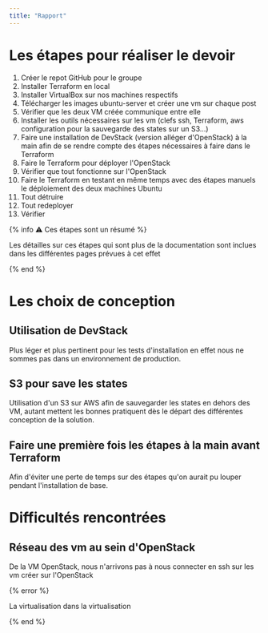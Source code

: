 ```yaml
---
title: "Rapport"
---
```


# Les étapes pour réaliser le devoir

1. Créer le repot GitHub pour le groupe
2. Installer Terraform en local
3. Installer VirtualBox sur nos machines respectifs
4. Télécharger les images ubuntu-server et créer une vm sur chaque post
5. Vérifier que les deux VM créée communique entre elle
6. Installer les outils nécessaires sur les vm (clefs ssh, Terraform, aws configuration pour la sauvegarde des states sur un S3...)
7. Faire une installation de DevStack (version alléger d'OpenStack) à la main afin de se rendre compte des étapes nécessaires à faire dans le Terraform
8. Faire le Terraform pour déployer l'OpenStack
9. Vérifier que tout fonctionne sur l'OpenStack
10. Faire le Terraform en testant en même temps avec des étapes manuels le déploiement des deux machines Ubuntu
11. Tout détruire
12. Tout redeployer
13. Vérifier

{% info :warning: Ces étapes sont un résumé %}

Les détailles sur ces étapes qui sont plus de la documentation sont inclues dans les différentes pages prévues à cet effet

{% end %}



# Les choix de conception


## Utilisation de DevStack

Plus léger et plus pertinent pour les tests d'installation en effet nous ne sommes pas dans un environnement de production.


## S3 pour save les states

Utilisation d'un S3 sur AWS afin de sauvegarder les states en dehors des VM, autant mettent les bonnes pratiquent dès le départ des différentes conception de la solution.


## Faire une première fois les étapes à la main avant Terraform

Afin d'éviter une perte de temps sur des étapes qu'on aurait pu louper pendant l'installation de base.



# Difficultés rencontrées


## Réseau des vm au sein d'OpenStack

De la VM OpenStack, nous n'arrivons pas à nous connecter en ssh sur les vm créer sur l'OpenStack

{% error %}

La virtualisation dans la virtualisation

{% end %}
